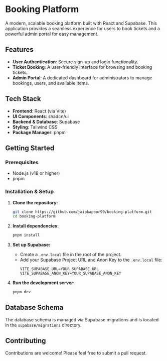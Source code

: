 # Booking Platform

A modern, scalable booking platform built with React and Supabase. This application provides a seamless experience for users to book tickets and a powerful admin portal for easy management.

## Features

- **User Authentication**: Secure sign-up and login functionality.
- **Ticket Booking**: A user-friendly interface for browsing and booking tickets.
- **Admin Portal**: A dedicated dashboard for administrators to manage bookings, users, and available items.

## Tech Stack

- **Frontend**: React (via Vite)
- **UI Components**: shadcn/ui
- **Backend & Database**: Supabase
- **Styling**: Tailwind CSS
- **Package Manager**: pnpm

## Getting Started

### Prerequisites

- Node.js (v18 or higher)
- pnpm

### Installation & Setup

1.  **Clone the repository:**

    ```bash
    git clone https://github.com/jaipkapoor99/booking-platform.git
    cd booking-platform
    ```

2.  **Install dependencies:**

    ```bash
    pnpm install
    ```

3.  **Set up Supabase:**

    - Create a `.env.local` file in the root of the project.
    - Add your Supabase Project URL and Anon Key to the `.env.local` file:
      ```env
      VITE_SUPABASE_URL=YOUR_SUPABASE_URL
      VITE_SUPABASE_ANON_KEY=YOUR_SUPABASE_ANON_KEY
      ```

4.  **Run the development server:**
    ```bash
    pnpm dev
    ```

## Database Schema

The database schema is managed via Supabase migrations and is located in the `supabase/migrations` directory.

## Contributing

Contributions are welcome! Please feel free to submit a pull request.
